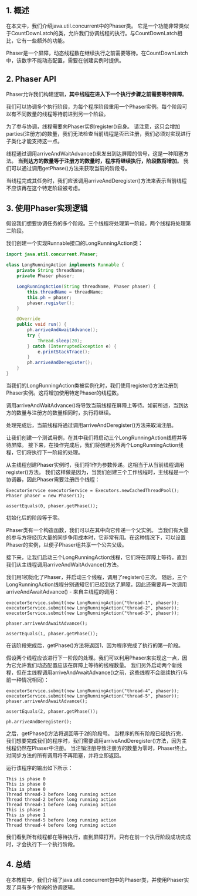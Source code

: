 ## 1. 概述

在本文中，我们介绍java.util.concurrent中的Phaser类。
它是一个功能非常类似于CountDownLatch的类，允许我们协调线程的执行。与CountDownLatch相比，它有一些额外的功能。

Phaser是一个屏障，动态线程数在继续执行之前需要等待。在CountDownLatch中，该数字不能动态配置，需要在创建实例时提供。

## 2. Phaser API

Phaser允许我们构建逻辑，**其中线程在进入下一个执行步骤之前需要等待屏障**。

我们可以协调多个执行阶段，为每个程序阶段重用一个Phaser实例。每个阶段可以有不同数量的线程等待前进到另一个阶段。

为了参与协调，线程需要向Phaser实例register()自身。
请注意，这只会增加parties(注册方)的数量，我们无法检查当前线程是否已注册，我们必须对实现进行子类化才能支持这一点。

线程通过调用arriveAndWaitAdvance()来发出到达屏障的信号，这是一种阻塞方法。
**当到达方的数量等于注册方的数量时，程序将继续执行，阶段数将增加**。
我们可以通过调用getPhase()方法来获取当前的阶段号。

当线程完成其任务时，我们应该调用arriveAndDeregister()方法来表示当前线程不应该再在这个特定阶段被考虑。

## 3. 使用Phaser实现逻辑

假设我们想要协调任务的多个阶段。三个线程将处理第一阶段，两个线程将处理第二阶段。

我们创建一个实现Runnable接口的LongRunningAction类：

```java
import java.util.concurrent.Phaser;

class LongRunningAction implements Runnable {
    private String threadName;
    private Phaser phaser;

    LongRunningAction(String threadName, Phaser phaser) {
        this.threadName = threadName;
        this.ph = phaser;
        phaser.register();
    }

    @Override
    public void run() {
        ph.arriveAndAwaitAdvance();
        try {
            Thread.sleep(20);
        } catch (InterruptedException e) {
            e.printStackTrace();
        }
        ph.arriveAndDeregister();
    }
}
```

当我们的LongRunningAction类被实例化时，我们使用register()方法注册到Phaser实例。这将增加使用特定Phaser的线程数。

调用arriveAndWaitAdvance()将导致当前线程在屏障上等待。如前所述，当到达方的数量与注册方的数量相同时，执行将继续。

处理完成后，当前线程将通过调用arriveAndDeregister()方法来取消注册。

让我们创建一个测试用例，在其中我们将启动三个LongRunningAction线程并等待屏障。
接下来，在操作完成后，我们将创建另外两个LongRunningAction线程，它们将执行下一阶段的处理。

从主线程创建Phaser实例时，我们将1作为参数传递。这相当于从当前线程调用register()方法。
我们这样做是因为，当我们创建三个工作线程时，主线程是一个协调器，因此Phaser需要注册四个线程：

```text
ExecutorService executorService = Executors.newCachedThreadPool();
Phaser phaser = new Phaser(1);

assertEquals(0, phaser.getPhase());
```

初始化后的阶段等于零。

Phaser类有一个构造函数，我们可以在其中向它传递一个父实例。
当我们有大量的参与方将经历大量的同步争用成本时，它非常有用。在这种情况下，可以设置Phaser的实例，以便子Phaser组共享一个公共父级。

接下来，让我们启动三个LongRunningAction线程，它们将在屏障上等待，直到我们从主线程调用arriveAndWaitAdvance()方法。

我们用1初始化了Phaser，并启动三个线程，调用了register()三次。
随后，三个LongRunningAction线程分别通知它们已经到达了屏障，因此还需要再一次调用arriveAndAwaitAdvance() - 来自主线程的调用：

```text
executorService.submit(new LongRunningAction("thread-1", phaser));
executorService.submit(new LongRunningAction("thread-2", phaser));
executorService.submit(new LongRunningAction("thread-3", phaser));

phaser.arriveAndAwaitAdvance();

assertEquals(1, phaser.getPhase());
```

在该阶段完成后，getPhase()方法将返回1，因为程序完成了执行的第一阶段。

假设两个线程应该进行下一阶段的处理。我们可以利用Phaser来实现这一点，因为它允许我们动态配置应该在屏障上等待的线程数量。
我们另外启动两个新线程，但在主线程调用arriveAndAwaitAdvance()之前，这些线程不会继续执行(与前一种情况相同)：

```text
executorService.submit(new LongRunningAction("thread-4", phaser));
executorService.submit(new LongRunningAction("thread-5", phaser));
phaser.arriveAndAwaitAdvance();

assertEquals(2, phaser.getPhase());

ph.arriveAndDeregister();
```

之后，getPhase()方法将返回等于2的阶段号。
当程序的所有阶段已经执行完，我们想要完成我们的程序时，我们需要调用arriveAndDeregister()方法，因为主线程仍然在Phaser中注册。
当注销注册导致注册方的数量为零时，Phaser终止。对同步方法的所有调用将不再阻塞，并将立即返回。

运行该程序的输出如下所示：

```text
This is phase 0
This is phase 0
This is phase 0
Thread thread-3 before long running action
Thread thread-2 before long running action
Thread thread-1 before long running action
This is phase 1
This is phase 1
Thread thread-5 before long running action
Thread thread-4 before long running action
```

我们看到所有线程都在等待执行，直到屏障打开。只有在前一个执行阶段成功完成时，才会执行下一个执行阶段。

## 4. 总结

在本教程中，我们介绍了java.util.concurrent包中的Phaser类，并使用Phaser实现了具有多个阶段的协调逻辑。